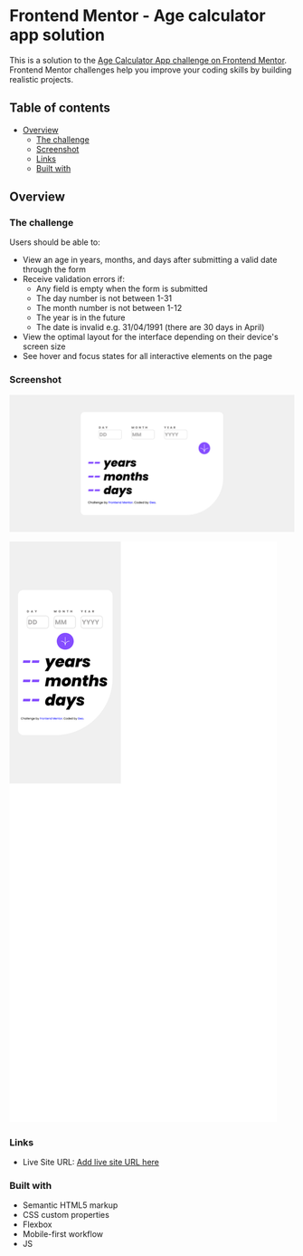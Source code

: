 # Frontend Mentor - Age calculator app solution

This is a solution to the [Age Calculator App challenge on Frontend Mentor](https://www.frontendmentor.io/challenges/age-calculator-app-dF9DFFpj-Q). Frontend Mentor challenges help you improve your coding skills by building realistic projects. 

## Table of contents

- [Overview](#overview)
  - [The challenge](#the-challenge)
  - [Screenshot](#screenshot)
  - [Links](#links)
  - [Built with](#built-with)


## Overview

### The challenge

Users should be able to:

- View an age in years, months, and days after submitting a valid date through the form
- Receive validation errors if:
  - Any field is empty when the form is submitted
  - The day number is not between 1-31
  - The month number is not between 1-12
  - The year is in the future
  - The date is invalid e.g. 31/04/1991 (there are 30 days in April)
- View the optimal layout for the interface depending on their device's screen size
- See hover and focus states for all interactive elements on the page

### Screenshot

![](./screenshots/Screenshot%202023-04-03%20at%2013-55-49%20Frontend%20Mentor%20Age%20calculator%20app.png)

![](./screenshots/Screenshot%202023-04-03%20at%2013-56-28%20Frontend%20Mentor%20Age%20calculator%20app.png)

### Links

- Live Site URL: [Add live site URL here](https://age-calculator-nine.vercel.app/)


### Built with

- Semantic HTML5 markup
- CSS custom properties
- Flexbox
- Mobile-first workflow
- JS
